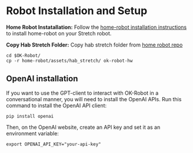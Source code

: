 # Robot Installation and Setup
**Home Robot Instatallation:** Follow the [home-robot installation instructions](https://github.com/leo20021210/home-robot/blob/main/docs/install_robot.md) to install home-robot on your Stretch robot.

**Copy Hab Stretch Folder:** Copy hab stretch folder from [home robot repo](https://github.com/facebookresearch/home-robot/tree/main/assets/hab_stretch) 
```
cd $OK-Robot/
cp -r home-robot/assets/hab_stretch/ ok-robot-hw
```

## OpenAI installation

If you want to use the GPT-client to interact with OK-Robot in a conversational manner, you will need to install the OpenAI APIs.
Run this command to install the OpenAI API client:
```
pip install openai
```

Then, on the OpenAI website, create an API key and set it as an environment variable:
```
export OPENAI_API_KEY="your-api-key"
```
